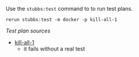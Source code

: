 
Use the `stubbs:test` command to to run test plans.

    rerun stubbs:test -m docker -p kill-all-1

*Test plan sources*

* [kill-all-1](tests/kill-all-1.md)
  * it fails without a real test

